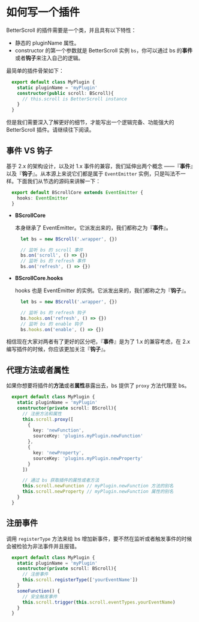 # 如何写一个插件

BetterScroll 的插件需要是一个类，并且具有以下特性：

  - 静态的 pluginName 属性。
  - constructor 的第一个参数就是 BetterScroll 实例 `bs`，你可以通过 bs 的**事件**或者**钩子**来注入自己的逻辑。

最简单的插件骨架如下：

```typescript
  export default class MyPlugin {
    static pluginName = 'myPlugin'
    constructor(public scroll: BScroll){
      // this.scroll is BetterScroll instance
    }
  }
```

但是我们需要深入了解更好的细节，才能写出一个逻辑完备、功能强大的 BetterScroll 插件。请继续往下阅读。

## 事件 VS 钩子

基于 2.x 的架构设计，以及对 1.x 事件的兼容，我们延伸出两个概念 ——『**事件**』以及『**钩子**』。从本源上来说它们都是属于 `EventEmitter` 实例，只是叫法不一样。下面我们从节选的源码来讲解一下：

```typescript
  export default BScrollCore extends EventEmitter {
    hooks: EventEmitter
  }
```

  - **BScrollCore**

    本身继承了 EventEmitter。它派发出来的，我们都称之为『**事件**』。

    ```js
      let bs = new BScroll('.wrapper', {})

      // 监听 bs 的 scroll 事件
      bs.on('scroll', () => {})
      // 监听 bs 的 refresh 事件
      bs.on('refresh', () => {})
    ```

  - **BScrollCore.hooks**

    hooks 也是 EventEmitter 的实例。它派发出来的，我们都称之为『**钩子**』。

    ```js
      let bs = new BScroll('.wrapper', {})

      // 监听 bs 的 refresh 钩子
      bs.hooks.on('refresh', () => {})
      // 监听 bs 的 enable 钩子
      bs.hooks.on('enable', () => {})
    ```

相信现在大家对两者有了更好的区分吧，『**事件**』是为了 1.x 的兼容考虑，在 2.x 编写插件的时候，你应该更加关注『**钩子**』。

## 代理方法或者属性

如果你想要将插件的**方法**或者**属性**暴露出去，bs 提供了 `proxy` 方法代理至 bs。

```typescript
  export default class MyPlugin {
    static pluginName = 'myPlugin'
    constructor(private scroll: BScroll){
      // 注册方法和属性
      this.scroll.proxy([
        {
          key: 'newFunction',
          sourceKey: 'plugins.myPlugin.newFunction'
        },
        {
          key: 'newProperty',
          sourceKey: 'plugins.myPlugin.newProperty'
        }
      ])

      // 通过 bs 获取插件的属性或者方法
      this.scroll.newFunction // myPlugin.newFunction 方法的别名
      this.scroll.newProperty // myPlugin.newFunction 属性的别名
    }
  }
```

## 注册事件

调用 `registerType` 方法来给 bs 增加新事件，要不然在监听或者触发事件的时候会被检验为非法事件并且报错。

```typescript
  export default class MyPlugin {
    static pluginName = 'myPlugin'
    constructor(private scroll: BScroll){
      // 注册事件
      this.scroll.registerType(['yourEventName'])
    }
    someFunction() {
      // 安全触发事件
      this.scroll.trigger(this.scroll.eventTypes.yourEventName)
    }
  }
```
